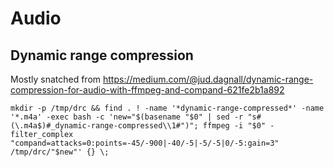 # Audio

## Dynamic range compression

Mostly snatched from https://medium.com/@jud.dagnall/dynamic-range-compression-for-audio-with-ffmpeg-and-compand-621fe2b1a892

```
mkdir -p /tmp/drc && find . ! -name '*dynamic-range-compressed*' -name '*.m4a' -exec bash -c 'new="$(basename "$0" | sed -r "s#(\.m4a$)#_dynamic-range-compressed\\1#")"; ffmpeg -i "$0" -filter_complex "compand=attacks=0:points=-45/-900|-40/-5|-5/-5|0/-5:gain=3" /tmp/drc/"$new"' {} \;
```

